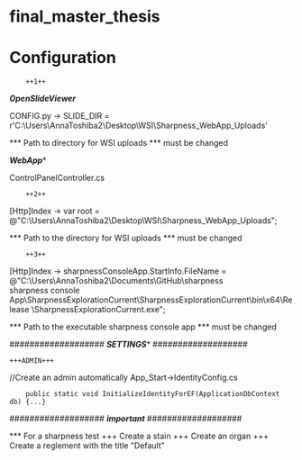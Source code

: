 # final_master_thesis
# Configuration
		
		++1++
		
***OpenSlideViewer***

CONFIG.py -> SLIDE_DIR = r'C:\Users\AnnaToshiba2\Desktop\WSI\Sharpness_WebApp_Uploads'

*** Path to directory for WSI uploads
*** must be changed

		
*******WebApp********

ControlPanelController.cs

		++2++

[Http]Index ->  var root = @"C:\Users\AnnaToshiba2\Desktop\WSI\Sharpness_WebApp_Uploads\";

*** Path to the directory for WSI uploads
*** must be changed

		++3++

[Http]Index ->	sharpnessConsoleApp.StartInfo.FileName = @"C:\Users\AnnaToshiba2\Documents\GitHub\sharpness\
				sharpness console App\SharpnessExplorationCurrent\SharpnessExplorationCurrent\bin\x64\Release
				\SharpnessExplorationCurrent.exe";
			
*** Path to the executable sharpness console app
*** must be changed


###################
*****SETTINGS******
###################

	+++ADMIN+++
//Create an admin automatically	
App_Start->IdentityConfig.cs
       
        public static void InitializeIdentityForEF(ApplicationDbContext db) {...}	

###################
*****important*****
###################
		
*** For a sharpness test
+++ Create a stain
+++ Create an organ
+++ Create a reglement with the title "Default"
 